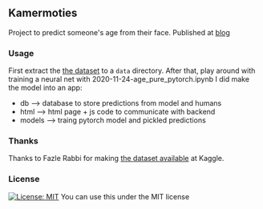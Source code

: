 ## Kamermoties
Project to predict someone's age from their face. Published at [blog](https://jvanelteren.github.io/blog/2020/11/24/face2age.html)

### Usage
First extract the [the dataset](https://www.kaggle.com/frabbisw/facial-age) to a `data` directory. After that, play around with training a neural net with 2020-11-24-age_pure_pytorch.ipynb
I did make the model into an app:
* db --> database to store predictions from model and humans
* html --> html page + js code to communicate with backend
* models --> traing pytorch model and pickled predictions

### Thanks
Thanks to Fazle Rabbi for making [the dataset available](https://www.kaggle.com/frabbisw/facial-age) at Kaggle.

### License
[![License: MIT](https://img.shields.io/badge/License-MIT-yellow.svg)](https://opensource.org/licenses/MIT)
You can use this under the MIT license